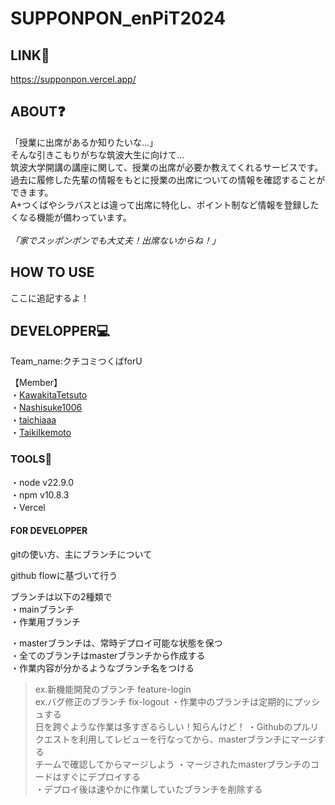 # SUPPONPON_enPiT2024

## LINK🔗
https://supponpon.vercel.app/

## ABOUT❓
「授業に出席があるか知りたいな...」<br>
そんな引きこもりがちな筑波大生に向けて...<br>
筑波大学開講の講座に関して、授業の出席が必要か教えてくれるサービスです。<br>
過去に履修した先輩の情報をもとに授業の出席についての情報を確認することができます。<br>
A+つくばやシラバスとは違って出席に特化し、ポイント制など情報を登録したくなる機能が備わっています。<br>
<br>
*「家でスッポンポンでも大丈夫！出席ないからね！」*

## HOW TO USE
ここに追記するよ！

## DEVELOPPER💻
<p>Team_name:クチコミつくばforU</p>
【Member】<br>
  ・<a href = "https://github.com/KawakitaTetsuto">KawakitaTetsuto</a><br>
  ・<a href = "https://github.com/Nashisuke1006">Nashisuke1006</a><br>
  ・<a href = "https://github.com/taichiaaa">taichiaaa</a><br>
  ・<a href = "https://github.com/TaikiIkemoto">TaikiIkemoto</a><br>

### TOOLS🔨
・node v22.9.0<br>
・npm v10.8.3<br>
・Vercel

#### FOR DEVELOPPER
<p>gitの使い方、主にブランチについて</p>
<p>github flowに基づいて行う</p>
ブランチは以下の2種類で<br>
・mainブランチ<br>
・作業用ブランチ<br>

・masterブランチは、常時デプロイ可能な状態を保つ<br>
・全てのブランチはmasterブランチから作成する<br>
・作業内容が分かるようなブランチ名をつける<br>
>ex.新機能開発のブランチ feature-login<br>
>ex.バグ修正のブランチ fix-logout
・作業中のブランチは定期的にプッシュする<br>
>日を跨ぐような作業は多すぎるらしい！知らんけど！
・Githubのプルリクエストを利用してレビューを行なってから、masterブランチにマージする<br>
>チームで確認してからマージしよう
・マージされたmasterブランチのコードはすぐにデプロイする<br>
・デプロイ後は速やかに作業していたブランチを削除する<br>





